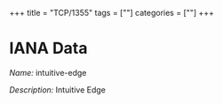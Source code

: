 +++
title = "TCP/1355"
tags = [""]
categories = [""]
+++

# IANA Data

_Name:_ intuitive-edge

_Description:_ Intuitive Edge

